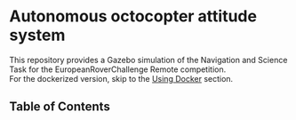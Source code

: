 # Autonomous octocopter attitude system

This repository provides a Gazebo simulation of the Navigation and Science Task for the EuropeanRoverChallenge Remote competition. \
For the dockerized version, skip to the [Using Docker](#using-docker) section.

## Table of Contents



